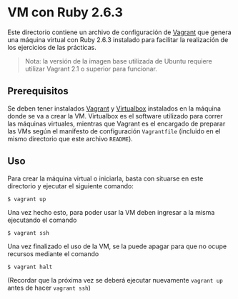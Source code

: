 # VM con Ruby 2.6.3

Este directorio contiene un archivo de configuración de [Vagrant](https://www.vagrantup.com) que genera una máquina
virtual con Ruby 2.6.3 instalado para facilitar la realización de los ejercicios de las prácticas.

> Nota: la versión de la imagen base utilizada de Ubuntu requiere utilizar Vagrant 2.1 o superior para funcionar.

## Prerequisitos

Se deben tener instalados [Vagrant](https://vagrantup.com) y [Virtualbox](https://virtualbox.org) instalados en la
máquina donde se va a crear la VM. Virtualbox es el software utilizado para correr las máquinas virtuales, mientras
que Vagrant es el encargado de preparar las VMs según el manifesto de configuración `Vagrantfile` (incluido en el
mismo directorio que este archivo `README`).

## Uso

Para crear la máquina virtual o iniciarla, basta con situarse en este directorio y ejecutar el siguiente comando:

```console
$ vagrant up
```

Una vez hecho esto, para poder usar la VM deben ingresar a la misma ejecutando el comando

```console
$ vagrant ssh
```

Una vez finalizado el uso de la VM, se la puede apagar para que no ocupe recursos mediante el comando

```console
$ vagrant halt
```

(Recordar que la próxima vez se deberá ejecutar nuevamente `vagrant up` antes de hacer `vagrant ssh`)
